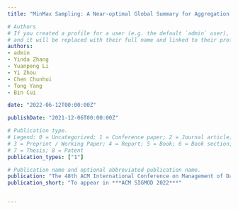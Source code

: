 ```yaml
---
title: "MinMax Sampling: A Near-optimal Global Summary for Aggregation in the Wide Area"

# Authors
# If you created a profile for a user (e.g. the default `admin` user), write the username (folder name) here 
# and it will be replaced with their full name and linked to their profile.
authors:
- admin
- Yinda Zhang
- Yuanpeng Li
- Yi Zhou
- Chen Chunhui
- Tong Yang
- Bin Cui

date: "2022-06-12T00:00:00Z"

publishDate: "2021-12-06T00:00:00Z"

# Publication type.
# Legend: 0 = Uncategorized; 1 = Conference paper; 2 = Journal article;
# 3 = Preprint / Working Paper; 4 = Report; 5 = Book; 6 = Book section;
# 7 = Thesis; 8 = Patent
publication_types: ["1"]

# Publication name and optional abbreviated publication name.
publication: "The 48th ACM International Conference on Management of Data"
publication_short: "To appear in ***ACM SIGMOD 2022***"


---
```

